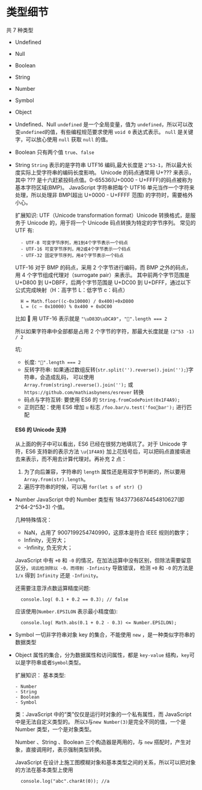 # 类型细节

共 7 种类型

- Undefined
- Null
- Boolean
- String
- Number
- Symbol
- Object

- Undefined、Null
  `undefined` 是一个全局变量，值为 `undefined`，所以可以改变`undefined`的值，有些编程规范要求使用 `void 0` 表达式表示。
  `null` 是关键字，可以放心使用 `null` 获取 `null` 的值。

- Boolean
  只有两个值 `true`、`false`

- String
  `String` 表示的是字符串 UTF16 编码,最大长度是 `2^53-1`，所以最大长度实际上受字符串的编码长度影响。
  Unicode 的码点通常用 U+??? 来表示，其中 ??? 是十六赶紧投码点值。0-65536(U+0000 - U+FFFF)的码点被称为基本字符区域(BMP)。
  JavaScript 字符串把每个 UTF16 单元当作一个字符来处理，所以处理非 BMP(超出 U+0000 - U+FFFF 范围) 的字符时，需要格外小心。

  扩展知识:
  UTF（Unicode transformation format）Unicode 转换格式，是服务于 Unicode 的，用于将一个 Unicode 码点转换为特定的字节序列。
  常见的 UTF 有:

        - UTF-8 可变字节序列，用1到4个字节表示一个码点
        - UTF-16 可变字节序列，用2或4个字节表示一个码点
        - UTF-32 固定字节序列，用4个字节表示一个码点

  UTF-16 对于 BMP 的码点，采用 2 个字节进行编码，而 BMP 之外的码点，用 4 个字节组成代理对（surrogate pair）来表示。
  其中前两个字节范围是 U+D800 到 U+DBFF，后两个字节范围是 U+DC00 到 U+DFFF，通过以下公式完成映射（H：高字节 L：低字节 c：码点）

  ```
    H = Math.floor((c-0x10000) / 0x400)+0xD800
    L = (c – 0x10000) % 0x400 + 0xDC00
  ```

  比如 💩 用 UTF-16 表示就是 `"\uD83D\uDCA9"`，`"💩".length === 2`

  所以如果字符串中全部都是占用 2 个字节的字符，那最大长度就是 `(2^53 -1) / 2`

  坑:

  - 长度: `"💩".length === 2`
  - 反转字符串: 如果通过数组反转(`str.split('').reverse().join('');`)字符串，会造成乱码，
    可以使用 `Array.from(string).reverse().join('');` 或 `https://github.com/mathiasbynens/esrever` 转换
  - 码点与字符互转: 要使用 ES6 的 `String.fromCodePoint(0x1F4A9);`
  - 正则匹配：使用 ES6 增加 `u` 标志 `/foo.bar/u.test('foo💩bar');` 进行匹配

  #### ES6 的 Unicode 支持

  从上面的例子中可以看出，ES6 已经在很努力地填坑了。对于 Unicode 字符，ES6 支持新的表示方法
  `\u{1F4A9}` 加上花括号后，可以把码点直接填进去来表示，而不用去计算代理对。再补充 2 点：

  1. 为了向后兼容，字符串的 `length` 属性还是用双字节判断的，所以要用 `Array.from(str).length`。
  2. 遍历字符串的时候，可以用 `for(let s of str) {}`

- Number
  JavaScript 中的 Number 类型有 18437736874454810627(即 2^64-2^53+3) 个值。

  几种特殊情况：

  - NaN，占用了 9007199254740990，这原本是符合 IEEE 规则的数字；
  - Infinity，无穷大；
  - -Infinity, 负无穷大；

  JavaScript 中有 `+0` 和 `-0` 的情况，在加法运算中没有区别，但除法需要留意区分，`词云检测除以 -0，而得到 -Infinity` 导致错误，
  检测 `+0` 和 `-0` 的方法是 `1/x` 得到 `Infinity` 还是 `-Infinity`。

  还需要注意浮点数运算精度问题:

  ```
    console.log( 0.1 + 0.2 == 0.3); // false
  ```

  应该使用(`Number.EPSILON` 表示最小精度值):

  ```
    console.log( Math.abs(0.1 + 0.2 - 0.3) <= Number.EPSILON);
  ```

- Symbol
  一切非字符串对象 key 的集合，不能使用 `new` ，是一种类似字符串的数据类型

- Object
  属性的集合，分为数据属性和访问属性，都是 `key-value` 结构，`key`可以是字符串或者`Symbol`类型。

  扩展知识：
  基本类型:

      - Number
      - String
      - Boolean
      - Symbol

  类：JavaScript 中的“类”仅仅是运行时对象的一个私有属性，而 JavaScript 中是无法自定义类型的。
  所以`3`与`new Number(3)`是完全不同的值，一个是 Number 类型，一个是对象类型。

  Number 、String 、Boolean 三个构造器是两用的，与 `new` 搭配时，产生对象，直接调用时，表示强制类型转换。

  JavaScript 在设计上施工图模糊对象和基本类型之间的关系，所以可以把对象的方法在基本类型上使用

  ```
    console.log("abc".charAt(0)); //a
  ```
